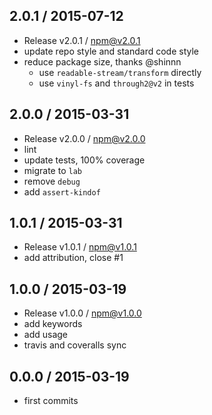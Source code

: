 

## 2.0.1 / 2015-07-12
- Release v2.0.1 / npm@v2.0.1
- update repo style and standard code style
- reduce package size, thanks @shinnn
  + use `readable-stream/transform` directly
  + use `vinyl-fs` and `through2@v2` in tests

## 2.0.0 / 2015-03-31
- Release v2.0.0 / npm@v2.0.0
- lint
- update tests, 100% coverage
- migrate to `lab`
- remove `debug`
- add `assert-kindof`

## 1.0.1 / 2015-03-31
- Release v1.0.1 / npm@v1.0.1
- add attribution, close #1

## 1.0.0 / 2015-03-19
- Release v1.0.0 / npm@v1.0.0
- add keywords
- add usage
- travis and coveralls sync

## 0.0.0 / 2015-03-19
- first commits